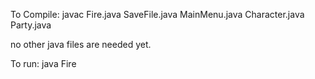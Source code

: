 To Compile:
    javac Fire.java SaveFile.java MainMenu.java Character.java Party.java

no other java files are needed yet.

To run:
    java Fire